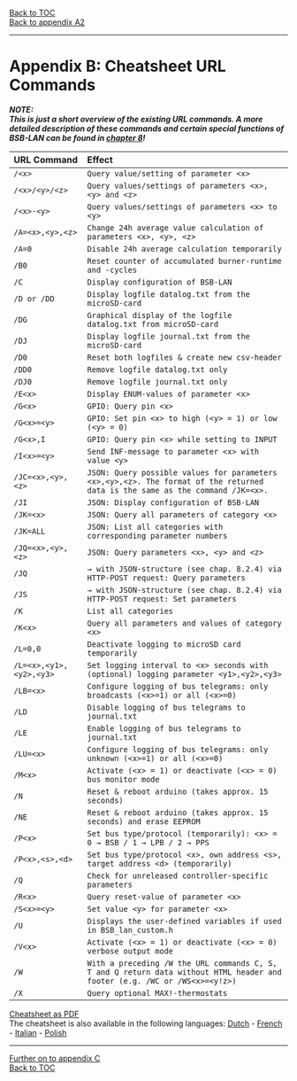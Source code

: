 [Back to TOC](toc.md)  
[Back to appendix A2](appendix_a2.md)    
   
--- 
   
# Appendix B: Cheatsheet URL Commands
  
***NOTE:***  
***This is just a short overview of the existing URL commands. A more detailed description of these commands and certain special functions of BSB-LAN can be found in [chapter 8](chap08.md)!***  
   

| URL Command           | Effect                                                                    |
|:----------------------|:------------------------------------------------------------------------------|
|  `/<x>`               | `Query value/setting of parameter <x>`
|  `/<x>/<y>/<z>`       | `Query values/settings of parameters <x>, <y> and <z>`   
|  `/<x>-<y>`         | `Query values/settings of parameters <x> to <y>`  
|  `/A=<x>,<y>,<z>`       | `Change 24h average value calculation of parameters <x>, <y>, <z>`  
|  `/A=0`                  | `Disable 24h average calculation temporarily`  
|  `/B0`                  | `Reset counter of accumulated burner-runtime and -cycles`  
|  `/C`                   | `Display configuration of BSB-LAN`  
|  `/D or /DD`           | `Display logfile datalog.txt from the microSD-card`  
|  `/DG`                  | `Graphical display of the logfile datalog.txt from microSD-card`  
|  `/DJ`                  | `Display logfile journal.txt from the microSD-card`  
|  `/D0`                  | `Reset both logfiles & create new csv-header`  
|  `/DD0`               | `Remove logfile datalog.txt only`  
|  `/DJ0`               | `Remove logfile journal.txt only`  
|  `/E<x>`              | `Display ENUM-values of parameter <x>`  
|  `/G<x>`              | `GPIO: Query pin <x>`  
|  `/G<x>=<y>`        | `GPIO: Set pin <x> to high (<y> = 1) or low (<y> = 0)`  
|  `/G<x>,I`            | `GPIO: Query pin <x> while setting to INPUT`  
|  `/I<x>=<y>`        | `Send INF-message to parameter <x> with value <y>`  
|  `/JC=<x>,<y>,<z>`    | `JSON: Query possible values for parameters <x>,<y>,<z>. The format of the returned data is the same as the command /JK=<x>.`  
|  `/JI`                | `JSON: Display configuration of BSB-LAN`  
|  `/JK=<x>`         	| `JSON: Query all parameters of category <x>`  
|  `/JK=ALL`          	   | `JSON: List all categories with corresponding parameter numbers`  
|  `/JQ=<x>,<y>,<z>`      | `JSON: Query parameters <x>, <y> and <z>`  
|  `/JQ`                  | `→ with JSON-structure (see chap. 8.2.4) via HTTP-POST request: Query parameters`
|  `/JS`                  | `→ with JSON-structure (see chap. 8.2.4) via HTTP-POST request: Set parameters`
|  `/K`                   | `List all categories`  
|  `/K<x>`              | `Query all parameters and values of category <x>`  
|  `/L=0,0`               | `Deactivate logging to microSD card temporarily`  
|  `/L=<x>,<y1>,<y2>,<y3>`       | `Set logging interval to <x> seconds with (optional) logging parameter <y1>,<y2>,<y3>`  
|  `/LB=<x>`            | `Configure logging of bus telegrams: only broadcasts (<x>=1) or all (<x>=0)`  
|  `/LD`                | `Disable logging of bus telegrams to journal.txt`  
|  `/LE`                | `Enable logging of bus telegrams to journal.txt`  
|  `/LU=<x>`            | `Configure logging of bus telegrams: only unknown (<x>=1) or all (<x>=0)`  
|  `/M<x>`              | `Activate (<x> = 1) or deactivate (<x> = 0) bus monitor mode`  
|  `/N`                   | `Reset & reboot arduino (takes approx. 15 seconds)`  
|  `/NE`                  | `Reset & reboot arduino (takes approx. 15 seconds) and erase EEPROM` 
|  `/P<x>`              | `Set bus type/protocol (temporarily): <x> = 0 → BSB / 1 → LPB / 2 → PPS`  
|  `/P<x>,<s>,<d>`  | `Set bus type/protocol <x>, own address <s>, target address <d> (temporarily)`  
|  `/Q`                   | `Check for unreleased controller-specific parameters`  
|  `/R<x>`              | `Query reset-value of parameter <x>`  
|  `/S<x>=<y>`        | `Set value <y> for parameter <x>`  
|  `/U`                   | `Displays the user-defined variables if used in BSB_lan_custom.h`  
|  `/V<x>`              | `Activate (<x> = 1) or deactivate (<x> = 0) verbose output mode`  
|  `/W`                   | `With a preceding /W the URL commands C, S, T and Q return data without HTML header and footer (e.g. /WC or /WS<x>=<y!z>)`  
|  `/X`                   | `Query optional MAX!-thermostats`  


       
[Cheatsheet as PDF](https://github.com/1coderookie/BSB-LPB-LAN_EN/raw/master/commandref/Cheatsheet_URL-commands_EN.pdf)  
The cheatsheet is also available in the following languages: [Dutch](https://github.com/1coderookie/BSB-LPB-LAN_EN/raw/master/commandref/Cheatsheet_URL-commands_NL.pdf) - [French](https://github.com/1coderookie/BSB-LPB-LAN_EN/raw/master/commandref/Cheatsheet_URL-commands_FR.pdf) - [Italian](https://github.com/1coderookie/BSB-LPB-LAN_EN/raw/master/commandref/Cheatsheet_URL-commands_IT.pdf) - [Polish](https://github.com/1coderookie/BSB-LPB-LAN_EN/raw/master/commandref/Cheatsheet_URL-commands_PL.pdf) 

---  

[Further on to appendix C](appendix_c.md)      
[Back to TOC](toc.md)   

